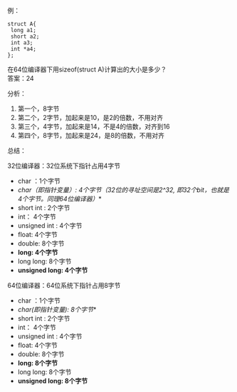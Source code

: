 例：
```
struct A{
 long a1;
 short a2;
 int a3;
 int *a4;
};
```
在64位编译器下用sizeof(struct A)计算出的大小是多少？    
答案：24   

分析：  
1. 第一个，8字节  
2. 第二个，2字节，加起来是10，是2的倍数，不用对齐  
3. 第三个，4字节，加起来是14，不是4的倍数，对齐到16   
4. 第四个，8字节，加起来是24，是8的倍数，不用对齐  

总结：   

32位编译器：32位系统下指针占用4字节     
* char ：1个字节 
* **char*（即指针变量）: 4个字节（32位的寻址空间是2^32, 即32个bit，也就是4个字节。同理64位编译器）**
* short int : 2个字节
* int：  4个字节
* unsigned int : 4个字节
* float:  4个字节
* double:   8个字节
* **long:   4个字节**
* long long:  8个字节
* **unsigned long:  4个字节**

64位编译器：64位系统下指针占用8字节  
* char ：1个字节
* **char*(即指针变量): 8个字节**
* short int : 2个字节
* int：  4个字节
* unsigned int : 4个字节
* float:  4个字节
* double:   8个字节
* **long:   8个字节**
* long long:  8个字节
* **unsigned long:  8个字节**